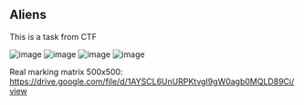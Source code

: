 ## Aliens
This is a task from CTF

![image](https://user-images.githubusercontent.com/36387585/181476267-7cafe03c-b8c6-4366-8c40-fc69b7cc8979.png)
![image](https://user-images.githubusercontent.com/36387585/181476322-6e51630f-85eb-43c8-a4a2-f2f28a2b2e9a.png)
![image](https://user-images.githubusercontent.com/36387585/181476381-7e4ddeba-7746-41d9-ac70-3944263789f3.png)
![image](https://user-images.githubusercontent.com/36387585/181476407-a9136cff-47d3-4cd9-bb7e-67a0d5ff6590.png)

Real marking matrix 500x500:
https://drive.google.com/file/d/1AYSCL6UnURPKtvgI9gW0agb0MQLD89Ci/view
